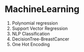 # MachineLearning
1) Polynomial regression
2) Support Vector Regression
3) NLP Classification
4) DecisionTree-BreastCancer
5) One Hot Encoding
